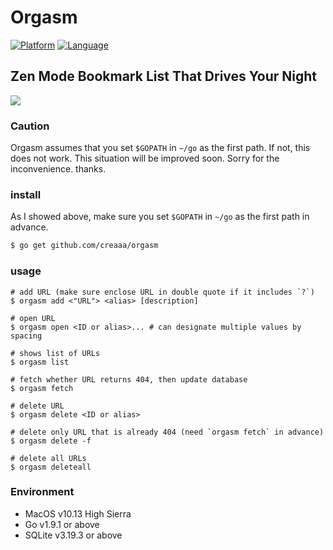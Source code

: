
# Orgasm

[![Platform](http://img.shields.io/badge/platform-macos-blue.svg?style=flat)](https://www.apple.com/macos/how-to-upgrade/)
[![Language](http://img.shields.io/badge/language-go-brightgreen.svg?style=flat)](https://golang.org/)

## Zen Mode Bookmark List That Drives Your Night

<img src="https://github.com/creaaa/orgasm/blob/master/image.png">

### Caution

Orgasm assumes that you set `$GOPATH` in `~/go` as the first path.
If not, this does not work. This situation will be improved soon.
Sorry for the inconvenience. thanks.

### install

As I showed above, make sure you set `$GOPATH` in `~/go` as the first path in advance. 

```sh
$ go get github.com/creaaa/orgasm
```

### usage

```
# add URL (make sure enclose URL in double quote if it includes `?`)
$ orgasm add <"URL"> <alias> [description]

# open URL
$ orgasm open <ID or alias>... # can designate multiple values by spacing

# shows list of URLs
$ orgasm list

# fetch whether URL returns 404, then update database
$ orgasm fetch

# delete URL
$ orgasm delete <ID or alias>

# delete only URL that is already 404 (need `orgasm fetch` in advance)
$ orgasm delete -f

# delete all URLs
$ orgasm deleteall
```

### Environment

- MacOS v10.13 High Sierra
- Go v1.9.1 or above
- SQLite v3.19.3 or above